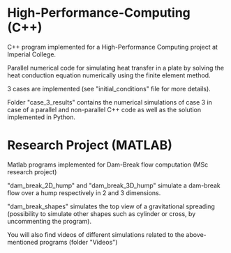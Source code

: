# High-Performance-Computing (C++)

C++ program implemented for a High-Performance Computing project at Imperial College.

Parallel numerical code for simulating heat transfer in a plate by solving the heat conduction equation numerically using the finite element method.

3 cases are implemented (see "initial_conditions" file for more details).

Folder "case_3_results" contains the numerical simulations of case 3 in case of a parallel and non-parallel C++ code as well as the solution implemented in Python.


# Research Project (MATLAB)

Matlab programs implemented for Dam-Break flow computation (MSc research project)

"dam_break_2D_hump" and "dam_break_3D_hump" simulate a dam-break flow over a hump respectively in 2 and 3 dimensions. 

"dam_break_shapes" simulates the top view of a gravitational spreading (possibility to simulate other shapes such as cylinder or cross,
by uncommenting the program). 

You will also find videos of different simulations related to the above-mentioned programs (folder "Videos")

